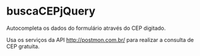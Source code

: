 buscaCEPjQuery
==============

Autocompleta os dados do formulário através do CEP digitado.

Usa os serviços da API http://postmon.com.br/ para realizar a consulta de CEP gratuita.
